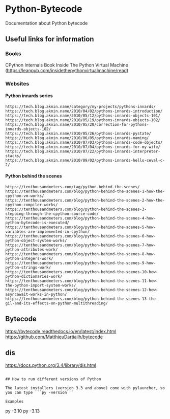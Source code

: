 # Python-Bytecode
Documentation about Python bytecode

## Useful links for information

### Books

CPython Internals Book
Inside The Python Virtual Machine (https://leanpub.com/insidethepythonvirtualmachine/read)


### Websites

#### Python innards series
```
https://tech.blog.aknin.name/category/my-projects/pythons-innards/
https://tech.blog.aknin.name/2010/04/02/pythons-innards-introduction/
https://tech.blog.aknin.name/2010/05/12/pythons-innards-objects-101/
https://tech.blog.aknin.name/2010/05/19/pythons-innards-objects-102/
https://tech.blog.aknin.name/2010/05/20/correction-for-pythons-innards-objects-102/
https://tech.blog.aknin.name/2010/05/26/pythons-innards-pystate/
https://tech.blog.aknin.name/2010/06/05/pythons-innards-naming/
https://tech.blog.aknin.name/2010/07/03/pythons-innards-code-objects/
https://tech.blog.aknin.name/2010/07/04/pythons-innards-for-my-wife/
https://tech.blog.aknin.name/2010/07/22/pythons-innards-interpreter-stacks/
https://tech.blog.aknin.name/2010/09/02/pythons-innards-hello-ceval-c-2/
```

#### Python behind the scenes
```
https://tenthousandmeters.com/tag/python-behind-the-scenes/
https://tenthousandmeters.com/blog/python-behind-the-scenes-1-how-the-cpython-vm-works/
https://tenthousandmeters.com/blog/python-behind-the-scenes-2-how-the-cpython-compiler-works/
https://tenthousandmeters.com/blog/python-behind-the-scenes-3-stepping-through-the-cpython-source-code/
https://tenthousandmeters.com/blog/python-behind-the-scenes-4-how-python-bytecode-is-executed/
https://tenthousandmeters.com/blog/python-behind-the-scenes-5-how-variables-are-implemented-in-cpython/
https://tenthousandmeters.com/blog/python-behind-the-scenes-6-how-python-object-system-works/
https://tenthousandmeters.com/blog/python-behind-the-scenes-7-how-python-attributes-work/
https://tenthousandmeters.com/blog/python-behind-the-scenes-8-how-python-integers-work/
https://tenthousandmeters.com/blog/python-behind-the-scenes-9-how-python-strings-work/
https://tenthousandmeters.com/blog/python-behind-the-scenes-10-how-python-dictionaries-work/
https://tenthousandmeters.com/blog/python-behind-the-scenes-11-how-the-python-import-system-works/
https://tenthousandmeters.com/blog/python-behind-the-scenes-12-how-asyncawait-works-in-python/
https://tenthousandmeters.com/blog/python-behind-the-scenes-13-the-gil-and-its-effects-on-python-multithreading/
```

Bytecode 
--------
https://bytecode.readthedocs.io/en/latest/index.html
https://github.com/MatthieuDartiailh/bytecode

dis
---
https://docs.python.org/3.4/library/dis.html

```

## How to run different versions of Python

The latest installers (version 3.3 and above) come with pylauncher, so you can type ```py -version```

Examples
```
py -3.10
py -3.13
```



